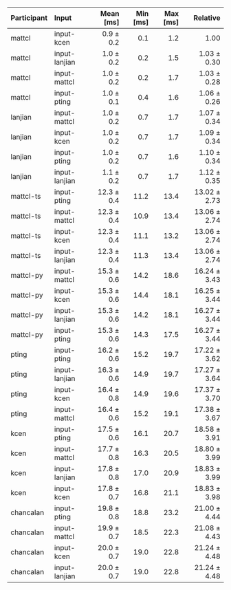 | Participant | Input | Mean [ms] | Min [ms] | Max [ms] | Relative |
|:---|:---|---:|---:|---:|---:|
| mattcl | input-kcen | 0.9 ± 0.2 | 0.1 | 1.2 | 1.00 |
| mattcl | input-lanjian | 1.0 ± 0.2 | 0.2 | 1.5 | 1.03 ± 0.30 |
| mattcl | input-mattcl | 1.0 ± 0.2 | 0.2 | 1.7 | 1.03 ± 0.28 |
| mattcl | input-pting | 1.0 ± 0.1 | 0.4 | 1.6 | 1.06 ± 0.26 |
| lanjian | input-mattcl | 1.0 ± 0.2 | 0.7 | 1.7 | 1.07 ± 0.34 |
| lanjian | input-kcen | 1.0 ± 0.2 | 0.7 | 1.7 | 1.09 ± 0.34 |
| lanjian | input-pting | 1.0 ± 0.2 | 0.7 | 1.6 | 1.10 ± 0.34 |
| lanjian | input-lanjian | 1.1 ± 0.2 | 0.7 | 1.7 | 1.12 ± 0.35 |
| mattcl-ts | input-pting | 12.3 ± 0.4 | 11.2 | 13.4 | 13.02 ± 2.73 |
| mattcl-ts | input-mattcl | 12.3 ± 0.4 | 10.9 | 13.4 | 13.06 ± 2.74 |
| mattcl-ts | input-kcen | 12.3 ± 0.4 | 11.1 | 13.2 | 13.06 ± 2.74 |
| mattcl-ts | input-lanjian | 12.3 ± 0.4 | 11.3 | 13.4 | 13.06 ± 2.74 |
| mattcl-py | input-mattcl | 15.3 ± 0.6 | 14.2 | 18.6 | 16.24 ± 3.43 |
| mattcl-py | input-kcen | 15.3 ± 0.6 | 14.4 | 18.1 | 16.25 ± 3.44 |
| mattcl-py | input-lanjian | 15.3 ± 0.6 | 14.2 | 18.1 | 16.27 ± 3.44 |
| mattcl-py | input-pting | 15.3 ± 0.6 | 14.3 | 17.5 | 16.27 ± 3.44 |
| pting | input-pting | 16.2 ± 0.6 | 15.2 | 19.7 | 17.22 ± 3.62 |
| pting | input-lanjian | 16.3 ± 0.6 | 14.9 | 19.7 | 17.27 ± 3.64 |
| pting | input-kcen | 16.4 ± 0.8 | 14.9 | 19.6 | 17.37 ± 3.70 |
| pting | input-mattcl | 16.4 ± 0.6 | 15.2 | 19.1 | 17.38 ± 3.67 |
| kcen | input-pting | 17.5 ± 0.6 | 16.1 | 20.7 | 18.58 ± 3.91 |
| kcen | input-mattcl | 17.7 ± 0.8 | 16.3 | 20.5 | 18.80 ± 3.99 |
| kcen | input-lanjian | 17.8 ± 0.8 | 17.0 | 20.9 | 18.83 ± 3.99 |
| kcen | input-kcen | 17.8 ± 0.7 | 16.8 | 21.1 | 18.83 ± 3.98 |
| chancalan | input-pting | 19.8 ± 0.8 | 18.8 | 23.2 | 21.00 ± 4.44 |
| chancalan | input-mattcl | 19.9 ± 0.7 | 18.5 | 22.3 | 21.08 ± 4.43 |
| chancalan | input-kcen | 20.0 ± 0.7 | 19.0 | 22.8 | 21.24 ± 4.48 |
| chancalan | input-lanjian | 20.0 ± 0.7 | 19.0 | 22.8 | 21.24 ± 4.48 |

